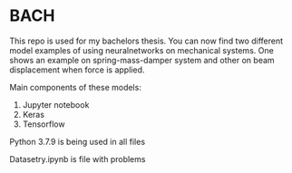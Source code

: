 # BACH

This repo is used for my bachelors thesis. You can now find two different model examples of using neuralnetworks on mechanical systems. One shows an example on spring-mass-damper system and other on beam displacement when force is applied.

Main components of these models:

1. Jupyter notebook
2. Keras
3. Tensorflow

Python 3.7.9 is being used in all files


Datasetry.ipynb is file with problems
